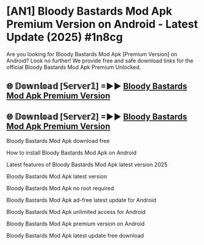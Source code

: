 # [AN1] Bloody Bastards Mod Apk Premium Version on Android - Latest Update (2025) #1n8cg

Are you looking for Bloody Bastards Mod Apk [Premium Version] on Android? Look no further! We provide free and safe download links for the official Bloody Bastards Mod Apk Premium Unlocked.

## 🌐 𝔻𝕠𝕨𝕟𝕝𝕠𝕒𝕕 [𝕊𝕖𝕣𝕧𝕖𝕣𝟙] =►► [Bloody Bastards Mod Apk Premium Version](https://aan1.pages.dev?q=Bloody+Bastards+Mod+Apk&ref=A1A)

## 🌐 𝔻𝕠𝕨𝕟𝕝𝕠𝕒𝕕 [𝕊𝕖𝕣𝕧𝕖𝕣𝟚] =►► [Bloody Bastards Mod Apk Premium Version](https://aan1.pages.dev?q=Bloody+Bastards+Mod+Apk&ref=A1A)

Bloody Bastards Mod Apk download free

How to install Bloody Bastards Mod Apk on Android

Latest features of Bloody Bastards Mod Apk latest version 2025

Bloody Bastards Mod Apk latest version

Bloody Bastards Mod Apk no root required

Bloody Bastards Mod Apk ad-free latest update for Android

Bloody Bastards Mod Apk unlimited access for Android

Bloody Bastards Mod Apk premium version on Android

Bloody Bastards Mod Apk latest update free download